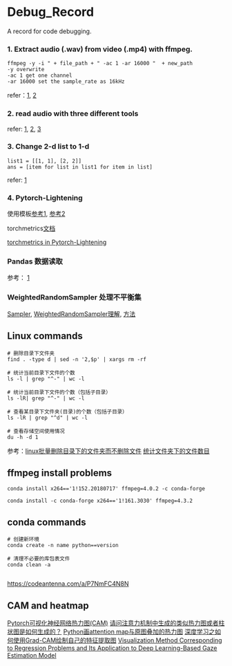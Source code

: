 # Debug_Record
A record for code debugging.


### 1. Extract audio (.wav) from video (.mp4) with ffmpeg.
```
ffmpeg -y -i " + file_path + " -ac 1 -ar 16000 "  + new_path
-y overwrite
-ac 1 get one channel
-ar 16000 set the sample_rate as 16kHz
```

refer：[1](https://blog.csdn.net/qq_24629659/article/details/123816563), [2](https://ffmpeg.org/ffmpeg-devices.html)


### 2. read audio with three different tools

refer: [1](https://www.cnblogs.com/znhung/p/16945554.html), [2](https://docs.scipy.org/doc/scipy/reference/generated/scipy.io.wavfile.read.html), [3](https://juejin.cn/s/python%20%E8%AF%BB%E5%8F%96%E9%9F%B3%E9%A2%91)


### 3. Change 2-d list to 1-d

```
list1 = [[1, 1], [2, 2]]
ans = [item for list in list1 for item in list]
```


refer: [1](https://www.bmabk.com/index.php/post/87444.html)


### 4. Pytorch-Lightening 

使用模板[参考1](https://zhuanlan.zhihu.com/p/556040754), [参考2](https://zhuanlan.zhihu.com/p/459701671)

torchmetrics[文档](https://torchmetrics.readthedocs.io/en/stable/classification/accuracy.html)

[torchmetrics in Pytorch-Lightening](https://torchmetrics.readthedocs.io/en/stable/pages/lightning.html)


### Pandas 数据读取

参考： [1](https://blog.csdn.net/sinat_26811377/article/details/103124749)


### WeightedRandomSampler 处理不平衡集

[Sampler](https://pytorch.org/docs/stable/data.html), [WeightedRandomSampler理解](https://blog.csdn.net/tyfwin/article/details/108435756), [方法](http://spytensor.com/index.php/archives/45/)



## Linux commands

```
# 删除目录下文件夹
find . -type d | sed -n '2,$p' | xargs rm -rf

# 统计当前目录下文件的个数
ls -l | grep "^-" | wc -l

# 统计当前目录下文件的个数（包括子目录）
ls -lR| grep "^-" | wc -l

# 查看某目录下文件夹(目录)的个数（包括子目录）
ls -lR | grep "^d" | wc -l

# 查看存储空间使用情况
du -h -d 1

```

参考：[linux批量删除目录下的文件夹而不删除文件](https://blog.csdn.net/HaoZiHuang/article/details/123585312)
[统计文件夹下的文件数目](https://noahsnail.com/2017/02/07/2017-02-07-Linux%E7%BB%9F%E8%AE%A1%E6%96%87%E4%BB%B6%E5%A4%B9%E4%B8%8B%E7%9A%84%E6%96%87%E4%BB%B6%E6%95%B0%E7%9B%AE/)



## ffmpeg install problems

```
conda install x264=='1!152.20180717' ffmpeg=4.0.2 -c conda-forge

conda install -c conda-forge x264=='1!161.3030' ffmpeg=4.3.2
```

## conda commands
```
# 创建新环境
conda create -n name python==version

# 清理不必要的库包表文件
conda clean -a


```

https://codeantenna.com/a/P7NmFC4N8N

## CAM and heatmap

[Pytorch可视化神经网络热力图(CAM)](https://blog.csdn.net/sinat_37532065/article/details/103362517)
[请问注意力机制中生成的类似热力图或者柱状图是如何生成的？](https://www.zhihu.com/question/274926848)
[Python画attention map与原图叠加的热力图](https://zhuanlan.zhihu.com/p/89095411)
[深度学习之如何使用Grad-CAM绘制自己的特征提取图](https://developer.aliyun.com/article/1098275)
[Visualization Method Corresponding to Regression Problems and Its Application to Deep Learning-Based Gaze Estimation Model](https://www.jstage.jst.go.jp/article/jaciii/24/5/24_676/_pdf)




